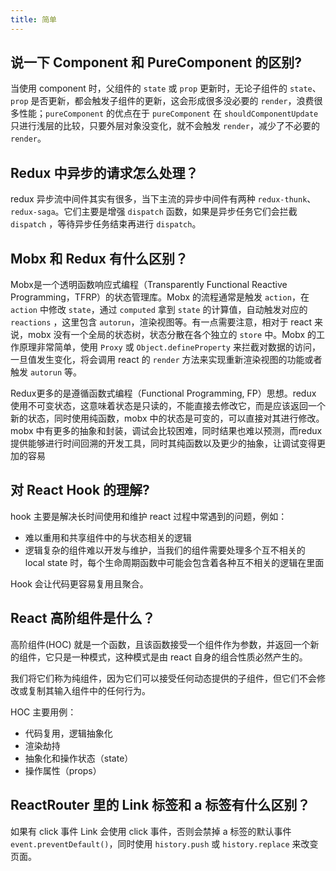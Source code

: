 ```yaml
---
title: 简单
---
```


## 说一下 Component 和 PureComponent 的区别?

<Answer>

当使用 component 时，父组件的 `state` 或 `prop` 更新时，无论子组件的 `state`、`prop` 是否更新，都会触发子组件的更新，这会形成很多没必要的 `render`，浪费很多性能；`pureComponent` 的优点在于 `pureComponent` 在 `shouldComponentUpdate` 只进行浅层的比较，只要外层对象没变化，就不会触发 `render`，减少了不必要的 `render`。

</Answer>

## Redux 中异步的请求怎么处理？

<Answer>

redux 异步流中间件其实有很多，当下主流的异步中间件有两种 `redux-thunk`、`redux-saga`。它们主要是增强 `dispatch` 函数，如果是异步任务它们会拦截 `dispatch` ，等待异步任务结束再进行 `dispatch`。

</Answer>

## Mobx 和 Redux 有什么区别？

<Answer>

Mobx是一个透明函数响应式编程（Transparently Functional Reactive Programming，TFRP）的状态管理库。Mobx 的流程通常是触发 `action`，在 `action` 中修改 `state`，通过 `computed` 拿到 `state` 的计算值，自动触发对应的 `reactions` ，这里包含 `autorun`，渲染视图等。有一点需要注意，相对于 react 来说，mobx 没有一个全局的状态树，状态分散在各个独立的 `store` 中。Mobx 的工作原理非常简单，使用 `Proxy` 或 `Object.defineProperty` 来拦截对数据的访问，一旦值发生变化，将会调用 react 的 `render` 方法来实现重新渲染视图的功能或者触发 `autorun` 等。

Redux更多的是遵循函数式编程（Functional Programming, FP）思想。redux 使用不可变状态，这意味着状态是只读的，不能直接去修改它，而是应该返回一个新的状态，同时使用纯函数，mobx 中的状态是可变的，可以直接对其进行修改。mobx 中有更多的抽象和封装，调试会比较困难，同时结果也难以预测，而redux提供能够进行时间回溯的开发工具，同时其纯函数以及更少的抽象，让调试变得更加的容易

</Answer>

## 对 React Hook 的理解?

<Answer>

hook 主要是解决长时间使用和维护 react 过程中常遇到的问题，例如：
- 难以重用和共享组件中的与状态相关的逻辑
- 逻辑复杂的组件难以开发与维护，当我们的组件需要处理多个互不相关的 local state 时，每个生命周期函数中可能会包含着各种互不相关的逻辑在里面

Hook 会让代码更容易复用且聚合。

</Answer>


## React 高阶组件是什么？

<Answer>

高阶组件(HOC) 就是一个函数，且该函数接受一个组件作为参数，并返回一个新的组件，它只是一种模式，这种模式是由 react 自身的组合性质必然产生的。

我们将它们称为纯组件，因为它们可以接受任何动态提供的子组件，但它们不会修改或复制其输入组件中的任何行为。

HOC 主要用例：
- 代码复用，逻辑抽象化
- 渲染劫持
- 抽象化和操作状态（state）
- 操作属性（props）

</Answer>

## ReactRouter 里的 Link 标签和 a 标签有什么区别？

<Answer>

如果有 click 事件 Link 会使用 click 事件，否则会禁掉 a 标签的默认事件 `event.preventDefault()`，同时使用 `history.push` 或 `history.replace` 来改变页面。

</Answer>

